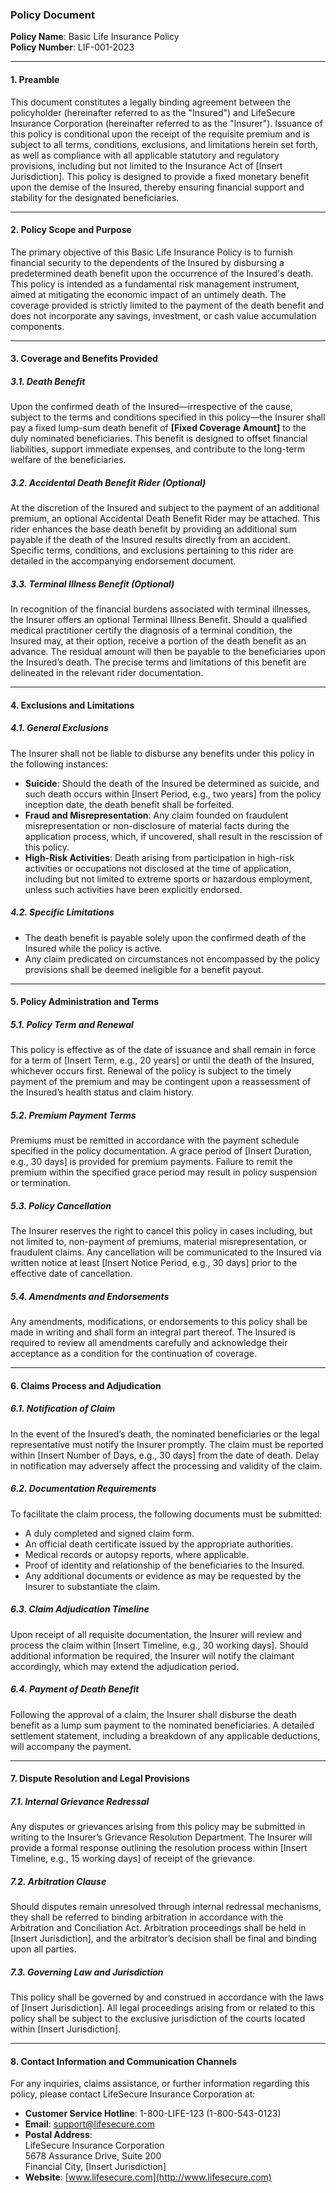 ### **Policy Document**  
**Policy Name**: Basic Life Insurance Policy  
**Policy Number**: LIF-001-2023

---

#### **1. Preamble**  
This document constitutes a legally binding agreement between the policyholder (hereinafter referred to as the "Insured") and LifeSecure Insurance Corporation (hereinafter referred to as the "Insurer"). Issuance of this policy is conditional upon the receipt of the requisite premium and is subject to all terms, conditions, exclusions, and limitations herein set forth, as well as compliance with all applicable statutory and regulatory provisions, including but not limited to the Insurance Act of [Insert Jurisdiction]. This policy is designed to provide a fixed monetary benefit upon the demise of the Insured, thereby ensuring financial support and stability for the designated beneficiaries.

---

#### **2. Policy Scope and Purpose**  
The primary objective of this Basic Life Insurance Policy is to furnish financial security to the dependents of the Insured by disbursing a predetermined death benefit upon the occurrence of the Insured's death. This policy is intended as a fundamental risk management instrument, aimed at mitigating the economic impact of an untimely death. The coverage provided is strictly limited to the payment of the death benefit and does not incorporate any savings, investment, or cash value accumulation components.

---

#### **3. Coverage and Benefits Provided**

##### **3.1. Death Benefit**  
Upon the confirmed death of the Insured—irrespective of the cause, subject to the terms and conditions specified in this policy—the Insurer shall pay a fixed lump-sum death benefit of **[Fixed Coverage Amount]** to the duly nominated beneficiaries. This benefit is designed to offset financial liabilities, support immediate expenses, and contribute to the long-term welfare of the beneficiaries.

##### **3.2. Accidental Death Benefit Rider (Optional)**  
At the discretion of the Insured and subject to the payment of an additional premium, an optional Accidental Death Benefit Rider may be attached. This rider enhances the base death benefit by providing an additional sum payable if the death of the Insured results directly from an accident. Specific terms, conditions, and exclusions pertaining to this rider are detailed in the accompanying endorsement document.

##### **3.3. Terminal Illness Benefit (Optional)**  
In recognition of the financial burdens associated with terminal illnesses, the Insurer offers an optional Terminal Illness Benefit. Should a qualified medical practitioner certify the diagnosis of a terminal condition, the Insured may, at their option, receive a portion of the death benefit as an advance. The residual amount will then be payable to the beneficiaries upon the Insured’s death. The precise terms and limitations of this benefit are delineated in the relevant rider documentation.

---

#### **4. Exclusions and Limitations**

##### **4.1. General Exclusions**  
The Insurer shall not be liable to disburse any benefits under this policy in the following instances:
- **Suicide**: Should the death of the Insured be determined as suicide, and such death occurs within [Insert Period, e.g., two years] from the policy inception date, the death benefit shall be forfeited.
- **Fraud and Misrepresentation**: Any claim founded on fraudulent misrepresentation or non-disclosure of material facts during the application process, which, if uncovered, shall result in the rescission of this policy.
- **High-Risk Activities**: Death arising from participation in high-risk activities or occupations not disclosed at the time of application, including but not limited to extreme sports or hazardous employment, unless such activities have been explicitly endorsed.

##### **4.2. Specific Limitations**  
- The death benefit is payable solely upon the confirmed death of the Insured while the policy is active.  
- Any claim predicated on circumstances not encompassed by the policy provisions shall be deemed ineligible for a benefit payout.

---

#### **5. Policy Administration and Terms**

##### **5.1. Policy Term and Renewal**  
This policy is effective as of the date of issuance and shall remain in force for a term of [Insert Term, e.g., 20 years] or until the death of the Insured, whichever occurs first. Renewal of the policy is subject to the timely payment of the premium and may be contingent upon a reassessment of the Insured’s health status and claim history.

##### **5.2. Premium Payment Terms**  
Premiums must be remitted in accordance with the payment schedule specified in the policy documentation. A grace period of [Insert Duration, e.g., 30 days] is provided for premium payments. Failure to remit the premium within the specified grace period may result in policy suspension or termination.

##### **5.3. Policy Cancellation**  
The Insurer reserves the right to cancel this policy in cases including, but not limited to, non-payment of premiums, material misrepresentation, or fraudulent claims. Any cancellation will be communicated to the Insured via written notice at least [Insert Notice Period, e.g., 30 days] prior to the effective date of cancellation.

##### **5.4. Amendments and Endorsements**  
Any amendments, modifications, or endorsements to this policy shall be made in writing and shall form an integral part thereof. The Insured is required to review all amendments carefully and acknowledge their acceptance as a condition for the continuation of coverage.

---

#### **6. Claims Process and Adjudication**

##### **6.1. Notification of Claim**  
In the event of the Insured’s death, the nominated beneficiaries or the legal representative must notify the Insurer promptly. The claim must be reported within [Insert Number of Days, e.g., 30 days] from the date of death. Delay in notification may adversely affect the processing and validity of the claim.

##### **6.2. Documentation Requirements**  
To facilitate the claim process, the following documents must be submitted:
- A duly completed and signed claim form.
- An official death certificate issued by the appropriate authorities.
- Medical records or autopsy reports, where applicable.
- Proof of identity and relationship of the beneficiaries to the Insured.
- Any additional documents or evidence as may be requested by the Insurer to substantiate the claim.

##### **6.3. Claim Adjudication Timeline**  
Upon receipt of all requisite documentation, the Insurer will review and process the claim within [Insert Timeline, e.g., 30 working days]. Should additional information be required, the Insurer will notify the claimant accordingly, which may extend the adjudication period.

##### **6.4. Payment of Death Benefit**  
Following the approval of a claim, the Insurer shall disburse the death benefit as a lump sum payment to the nominated beneficiaries. A detailed settlement statement, including a breakdown of any applicable deductions, will accompany the payment.

---

#### **7. Dispute Resolution and Legal Provisions**

##### **7.1. Internal Grievance Redressal**  
Any disputes or grievances arising from this policy may be submitted in writing to the Insurer’s Grievance Resolution Department. The Insurer will provide a formal response outlining the resolution process within [Insert Timeline, e.g., 15 working days] of receipt of the grievance.

##### **7.2. Arbitration Clause**  
Should disputes remain unresolved through internal redressal mechanisms, they shall be referred to binding arbitration in accordance with the Arbitration and Conciliation Act. Arbitration proceedings shall be held in [Insert Jurisdiction], and the arbitrator’s decision shall be final and binding upon all parties.

##### **7.3. Governing Law and Jurisdiction**  
This policy shall be governed by and construed in accordance with the laws of [Insert Jurisdiction]. All legal proceedings arising from or related to this policy shall be subject to the exclusive jurisdiction of the courts located within [Insert Jurisdiction].

---

#### **8. Contact Information and Communication Channels**

For any inquiries, claims assistance, or further information regarding this policy, please contact LifeSecure Insurance Corporation at:

- **Customer Service Hotline**: 1-800-LIFE-123 (1-800-543-0123)  
- **Email**: support@lifesecure.com  
- **Postal Address**:  
  LifeSecure Insurance Corporation  
  5678 Assurance Drive, Suite 200  
  Financial City, [Insert Jurisdiction]  
- **Website**: [www.lifesecure.com](http://www.lifesecure.com)
